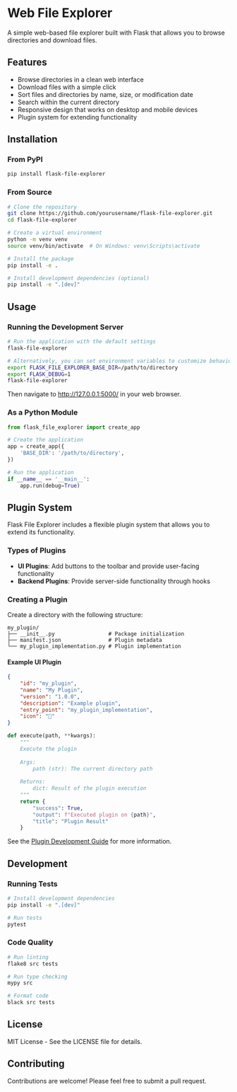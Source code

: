 # Web File Explorer

A simple web-based file explorer built with Flask that allows you to browse directories and download files.

## Features

- Browse directories in a clean web interface
- Download files with a simple click
- Sort files and directories by name, size, or modification date
- Search within the current directory
- Responsive design that works on desktop and mobile devices
- Plugin system for extending functionality

## Installation

### From PyPI

```bash
pip install flask-file-explorer
```

### From Source

```bash
# Clone the repository
git clone https://github.com/yourusername/flask-file-explorer.git
cd flask-file-explorer

# Create a virtual environment
python -m venv venv
source venv/bin/activate  # On Windows: venv\Scripts\activate

# Install the package
pip install -e .

# Install development dependencies (optional)
pip install -e ".[dev]"
```

## Usage

### Running the Development Server

```bash
# Run the application with the default settings
flask-file-explorer

# Alternatively, you can set environment variables to customize behavior
export FLASK_FILE_EXPLORER_BASE_DIR=/path/to/directory
export FLASK_DEBUG=1
flask-file-explorer
```

Then navigate to http://127.0.0.1:5000/ in your web browser.

### As a Python Module

```python
from flask_file_explorer import create_app

# Create the application
app = create_app({
    'BASE_DIR': '/path/to/directory',
})

# Run the application
if __name__ == '__main__':
    app.run(debug=True)
```

## Plugin System

Flask File Explorer includes a flexible plugin system that allows you to extend its functionality.

### Types of Plugins

- **UI Plugins**: Add buttons to the toolbar and provide user-facing functionality
- **Backend Plugins**: Provide server-side functionality through hooks

### Creating a Plugin

Create a directory with the following structure:

```
my_plugin/
├── __init__.py                 # Package initialization
├── manifest.json               # Plugin metadata
└── my_plugin_implementation.py # Plugin implementation
```

#### Example UI Plugin

```json
{
    "id": "my_plugin",
    "name": "My Plugin",
    "version": "1.0.0",
    "description": "Example plugin",
    "entry_point": "my_plugin_implementation",
    "icon": "🔧"
}
```

```python
def execute(path, **kwargs):
    """
    Execute the plugin
    
    Args:
        path (str): The current directory path
        
    Returns:
        dict: Result of the plugin execution
    """
    return {
        "success": True,
        "output": f"Executed plugin on {path}",
        "title": "Plugin Result"
    }
```

See the [Plugin Development Guide](docs/plugin_development_guide.md) for more information.

## Development

### Running Tests

```bash
# Install development dependencies
pip install -e ".[dev]"

# Run tests
pytest
```

### Code Quality

```bash
# Run linting
flake8 src tests

# Run type checking
mypy src

# Format code
black src tests
```

## License

MIT License - See the LICENSE file for details.

## Contributing

Contributions are welcome! Please feel free to submit a pull request.
